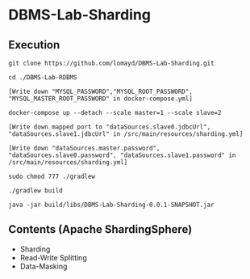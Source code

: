 # DBMS-Lab-Sharding

## Execution
```
git clone https://github.com/lomayd/DBMS-Lab-Sharding.git

cd ./DBMS-Lab-RDBMS

[Write down "MYSQL_PASSWORD","MYSQL_ROOT_PASSWORD", "MYSQL_MASTER_ROOT_PASSWORD" in docker-compose.yml]

docker-compose up --detach --scale master=1 --scale slave=2

[Write down mapped port to "dataSources.slave0.jdbcUrl", "dataSources.slave1.jdbcUrl" in /src/main/resources/sharding.yml]

[Write down "dataSources.master.password", "dataSources.slave0.password", "dataSources.slave1.password" in /src/main/resources/sharding.yml]

sudo chmod 777 ./gradlew

./gradlew build

java -jar build/libs/DBMS-Lab-Sharding-0.0.1-SNAPSHOT.jar 
```

## Contents (Apache ShardingSphere)
- Sharding
- Read-Write Splitting
- Data-Masking
